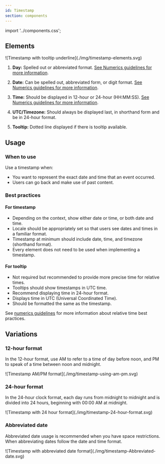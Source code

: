 ```yaml
---
id: Timestamp
section: components
---
```


import '../components.css';

## Elements

<div class="ws-docs-content-img">
![Timestamp with tooltip underline](./img/timestamp-elements.svg)
</div>

1. **Day:** Spelled out or abbreviated format. [See Numerics guidelines for more information](/ux-writing/numerics).
2. **Date:** Can be spelled out, abbreviated form, or digit format. [See Numerics guidelines for more information](/ux-writing/numerics).
3. **Time:** Should be displayed in 12-hour or 24-hour (HH:MM:SS). [See Numerics guidelines for more information](/ux-writing/numerics).

4. **UTC/Timezone:** Should always be displayed last, in shorthand form and be in 24-hour format.
5. **Tooltip:** Dotted line displayed if there is tooltip available.

## Usage
### When to use
Use a timestamp when:
- You want to represent the exact date and time that an event occurred.
- Users can go back and make use of past content.

### Best practices
#### For timestamp
- Depending on the context, show either date or time, or both date and time.
- Locale should be appropriately set so that users see dates and times in a familiar format.
- Timestamp at minimum should include date, time, and timezone (shorthand format).
- Every element does not need to be used when implementing a timestamp.
#### For tooltip
- Not required but recommended to provide more precise time for relative times. 
- Tooltips should show timestamps in UTC time.
- Recommend displaying time in 24-hour format.
- Displays time in UTC (Universal Coordinated Time).
- Should be formatted the same as the timestamp. 

See [numerics guidelines](/ux-writing/numerics) for more information about relative time best practices.

## Variations
### 12-hour format
In the 12-hour format, use AM to refer to a time of day before noon, and PM to speak of a time between noon and midnight.

<div class="ws-docs-content-img">
![Timestamp AM/PM format](./img/timestamp-using-am-pm.svg)
</div>

### 24-hour format
In the 24-hour clock format, each day runs from midnight to midnight and is divided into 24 hours, beginning with 00:00 AM at midnight. 

<div class="ws-docs-content-img">
![Timestamp with 24 hour format](./img/timestamp-24-hour-format.svg)
</div>

### Abbreviated date
Abbreviated date usage is recommended when you have space restrictions. When abbreviating dates follow the date and time format. 

<div class="ws-docs-content-img">
![Timestamp with abbreviated date format](./img/timestamp-Abbreviated-date.svg)
</div>
